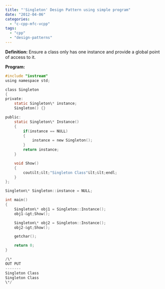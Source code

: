 ```yaml
---
title: "'Singleton' Design Pattern using simple program"
date: "2012-04-06"
categories: 
  - "c-cpp-mfc-vcpp"
tags: 
  - "cpp"
  - "design-patterns"
---
```


**Definition:** Ensure a class only has one instance and provide a global point of access to it.



**Program:**

```c
#include "iostream"
using namespace std;

class Singleton
{
private:
    static Singleton\* instance;
    Singleton() {}

public:
    static Singleton\* Instance()
    {
        if(instance == NULL)
        {
            instance = new Singleton();
        }
        return instance;
    }

    void Show()
    {
        cout&lt;&lt;"Singleton Class"&lt;&lt;endl;
    }
};

Singleton\* Singleton::instance = NULL;

int main()
{
    Singleton\* obj1 = Singleton::Instance();
    obj1-&gt;Show();

    Singleton\* obj2 = Singleton::Instance();
    obj2-&gt;Show();

    getchar();

    return 0;
}

/\*
OUT PUT
-------
Singleton Class
Singleton Class
\*/
```
